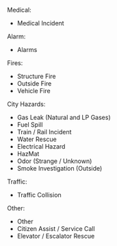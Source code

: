 Medical:
* Medical Incident

Alarm:
* Alarms

Fires:
* Structure Fire
* Outside Fire
* Vehicle Fire

City Hazards:
* Gas Leak (Natural and LP Gases)
* Fuel Spill
* Train / Rail Incident
* Water Rescue
* Electrical Hazard
* HazMat
* Odor (Strange / Unknown)
* Smoke Investigation (Outside)

Traffic:
* Traffic Collision


Other:
* Other
* Citizen Assist / Service Call
* Elevator / Escalator Rescue
